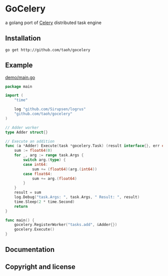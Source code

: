 # GoCelery

a golang port of [Celery](http://www.celeryproject.org/) distributed task engine


## Installation

```
go get http://github.com/taoh/gocelery
```

## Example
[demo/main.go](http://github.com/taoh/gocelery/demo/main.go)

```go
package main

import (
	"time"

	log "github.com/Sirupsen/logrus"
	"github.com/taoh/gocelery"
)

// Adder worker
type Adder struct{}

// Execute an addition
func (a *Adder) Execute(task *gocelery.Task) (result interface{}, err error) {
	sum := float64(0)
	for _, arg := range task.Args {
		switch arg.(type) {
		case int64:
			sum += (float64)(arg.(int64))
		case float64:
			sum += arg.(float64)
		}
	}
	result = sum
	log.Debug("task.Args: ", task.Args, " Result: ", result)
	time.Sleep(2 * time.Second)
	return
}

func main() {
	gocelery.RegisterWorker("tasks.add", &Adder{})
	gocelery.Execute()
}
```
## Documentation

## Copyright and license
